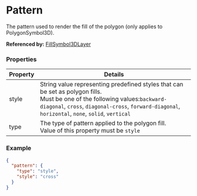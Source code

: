 # Pattern

The pattern used to render the fill of the polygon (only applies to PolygonSymbol3D).

**Referenced by:** [FillSymbol3DLayer](fillSymbol3DLayer.md)

### Properties

| Property | Details
| --- | ---
| style | String value representing predefined styles that can be set as polygon fills.<br>Must be one of the following values:`backward-diagonal`, `cross`, `diagonal-cross`, `forward-diagonal`, `horizontal`, `none`, `solid`, `vertical`
| type | The type of pattern applied to the polygon fill.<br>Value of this property must be `style`


### Example

```json
{
  "pattern": {
    "type": "style",
    "style": "cross"
  }
}
```

